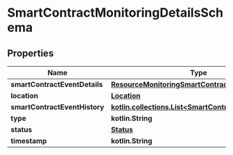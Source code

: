 
# SmartContractMonitoringDetailsSchema

## Properties
Name | Type | Description | Notes
------------ | ------------- | ------------- | -------------
**smartContractEventDetails** | [**ResourceMonitoringSmartContractEventDetails**](ResourceMonitoringSmartContractEventDetails.md) |  |  [optional]
**location** | [**Location**](Location.md) |  |  [optional]
**smartContractEventHistory** | [**kotlin.collections.List&lt;SmartContractEventHistory&gt;**](SmartContractEventHistory.md) |  |  [optional]
**type** | **kotlin.String** |  |  [optional]
**status** | [**Status**](Status.md) |  |  [optional]
**timestamp** | **kotlin.String** |  |  [optional]



